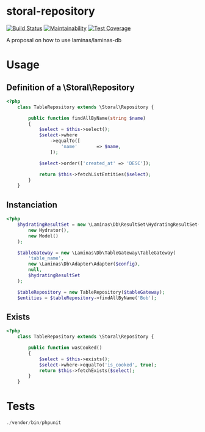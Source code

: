 # storal-repository

[![Build Status](https://travis-ci.org/codisart/storal-repository.svg?branch=master)](https://travis-ci.org/codisart/storal-repository)
[![Maintainability](https://api.codeclimate.com/v1/badges/dfd76cbcf9a90b0f4e25/maintainability)](https://codeclimate.com/github/codisart/storal-repository/maintainability)
[![Test Coverage](https://api.codeclimate.com/v1/badges/dfd76cbcf9a90b0f4e25/test_coverage)](https://codeclimate.com/github/codisart/storal-repository/test_coverage)

A proposal on how to use laminas/laminas-db

# Usage

## Definition of a \Storal\Repository

```php
<?php
    class TableRepository extends \Storal\Repository {

        public function findAllByName(string $name)
        {
            $select = $this->select();
            $select->where
                ->equalTo([
                    'name'       => $name,
                ]);

            $select->order(['created_at' => 'DESC']);

            return $this->fetchListEntities($select);
        }
    }
```

## Instanciation

```php
<?php
    $hydratingResultSet = new \Laminas\Db\ResultSet\HydratingResultSet(
        new Hydrator(),
        new Model()
    );

    $tableGateway = new \Laminas\Db\TableGateway\TableGateway(
        'table_name',
        new \Laminas\Db\Adapter\Adapter($config),
        null,
        $hydratingResultSet
    );

    $tableRepository = new TableRepository($tableGateway);
    $entities = $tableRepository->findAllByName('Bob');    
```

## Exists

```php
<?php
    class TableRepository extends \Storal\Repository {

        public function wasCooked()
        {
            $select = $this->exists();
            $select->where->equalTo('is_cooked', true);
            return $this->fetchExists($select);
        }
    }
```

# Tests

```php
./vendor/bin/phpunit
```
